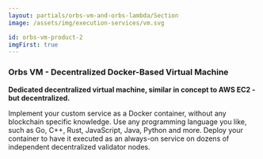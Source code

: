```yaml
---
layout: partials/orbs-vm-and-orbs-lambda/Section
image: /assets/img/execution-services/vm.svg

id: orbs-vm-product-2
imgFirst: true
---
```


### Orbs VM - Decentralized Docker-Based Virtual Machine

**Dedicated decentralized virtual machine, similar in concept to AWS EC2 - but decentralized.**

Implement your custom service as a Docker container, without any blockchain specific knowledge. Use any programming language you like, such as Go, C++, Rust, JavaScript, Java, Python and more. Deploy your container to have it executed as an always-on service on dozens of independent decentralized validator nodes.
